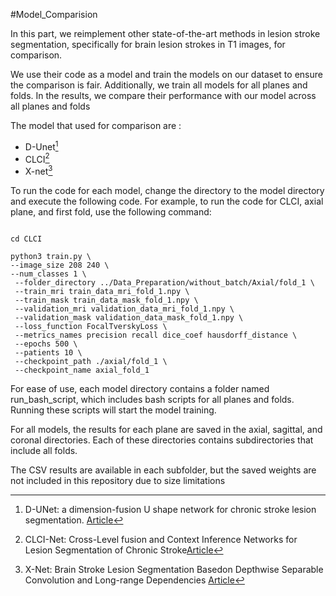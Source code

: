 #Model_Comparision

In this part, we reimplement other state-of-the-art methods in lesion stroke segmentation,
 specifically for brain lesion strokes in T1 images, for comparison.

We use their code as a model and train the models on our dataset to ensure the comparison is fair.
 Additionally, we train all models for all planes and folds. In the results, we compare their performance with our model across all planes and folds


The model that used for comparison are : 

- D-Unet[^1] 
- CLCI[^2] 
- X-net[^3] 

[^1]: D-UNet: a dimension-fusion U shape network for chronic stroke lesion segmentation. [Article](https://arxiv.org/pdf/1908.05104)
[^2]: CLCI-Net: Cross-Level fusion and Context Inference Networks for Lesion Segmentation of Chronic Stroke[Article](https://arxiv.org/pdf/1907.07008)
[^3]: X-Net: Brain Stroke Lesion Segmentation Basedon Depthwise Separable Convolution and Long-range Dependencies [Article](https://arxiv.org/pdf/1907.07000)


To run the code for each model, change the directory to the model directory and execute the following code. For example, to run the code for CLCI, axial plane, and first fold, use the following command:


```

cd CLCI 

python3 train.py \
--image_size 208 240 \
--num_classes 1 \ 
 --folder_directory ../Data_Preparation/without_batch/Axial/fold_1 \
 --train_mri train_data_mri_fold_1.npy \
 --train_mask train_data_mask_fold_1.npy \
 --validation_mri validation_data_mri_fold_1.npy \
 --validation_mask validation_data_mask_fold_1.npy \
 --loss_function FocalTverskyLoss \
 --metrics_names precision recall dice_coef hausdorff_distance \
 --epochs 500 \
 --patients 10 \
 --checkpoint_path ./axial/fold_1 \
 --checkpoint_name axial_fold_1
```




For ease of use, each model directory contains a folder named run_bash_script, which includes bash scripts for all planes and folds. Running these scripts will start the model training.

For all models, the results for each plane are saved in the axial, sagittal, and coronal directories. Each of these directories contains subdirectories that include all folds.

The CSV results are available in each subfolder, but the saved weights are not included in this repository due to size limitations